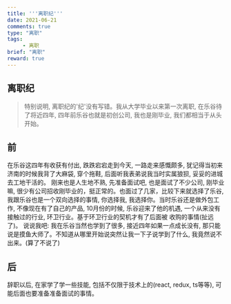 ```yaml
---
title: '''离职纪'''
date: 2021-06-21
comments: true
type: "离职"
tags:
     - 离职
brief: "离职"
reward: true
---
```

<!--more-->
## 离职纪
> 特别说明, 离职纪的'纪'没有写错。我从大学毕业以来第一次离职, 在乐谷待了将近四年, 四年前乐谷也就是初创公司, 我也是刚毕业, 我们都相当于从头开始。

## 前
在乐谷这四年有收获有付出, 跌跌宕宕走到今天, 一路走来感慨颇多, 犹记得当初来济南的时候我背了大麻袋, 穿个拖鞋, 后面听我表弟说我当时实属狼狈, 妥妥的进城去工地干活的。
刚来也是人生地不熟, 先准备面试吧, 也是面试了不少公司, 刚毕业嘛, 很少有公司招收刚毕业的，挺正常的。也面过了几家，比较下来就选择了乐谷, 我跟乐谷也是一个双向选择的事情, 
你选择我, 我选择你。当时乐谷还是做外包工作, 不像现在有了自己的产品, 10月份的时候, 乐谷迎来了他的机遇, 一个从来没有接触过的行业, 环卫行业。基于环卫行业的契机才有了后面被
收购的事情(扯远了)。
说说我吧: 我在乐谷当然也学到了很多, 接近四年如果一点成长没有, 那只能说是摸鱼大师了。不知道从哪里开始说突然让我一下子说学到了什么, 我竟然说不出来。(算了不说了)

## 后
辞职以后, 在家学了学一些技能, 包括不仅限于技术上的(react, redux, ts等等), 可能后面也要准备准备面试的事情。
